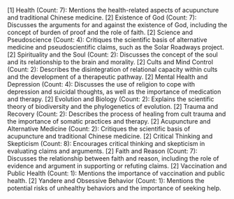 [1] Health (Count: 7): Mentions the health-related aspects of acupuncture and traditional Chinese medicine.
	[2] Existence of God (Count: 7): Discusses the arguments for and against the existence of God, including the concept of burden of proof and the role of faith.
	[2] Science and Pseudoscience (Count: 4): Critiques the scientific basis of alternative medicine and pseudoscientific claims, such as the Solar Roadways project.
	[2] Spirituality and the Soul (Count: 2): Discusses the concept of the soul and its relationship to the brain and morality.
	[2] Cults and Mind Control (Count: 2): Describes the disintegration of relational capacity within cults and the development of a therapeutic pathway.
	[2] Mental Health and Depression (Count: 4): Discusses the use of religion to cope with depression and suicidal thoughts, as well as the importance of medication and therapy.
	[2] Evolution and Biology (Count: 2): Explains the scientific theory of biodiversity and the phylogenetics of evolution.
	[2] Trauma and Recovery (Count: 2): Describes the process of healing from cult trauma and the importance of somatic practices and therapy.
	[2] Acupuncture and Alternative Medicine (Count: 2): Critiques the scientific basis of acupuncture and traditional Chinese medicine.
	[2] Critical Thinking and Skepticism (Count: 8): Encourages critical thinking and skepticism in evaluating claims and arguments.
	[2] Faith and Reason (Count: 7): Discusses the relationship between faith and reason, including the role of evidence and argument in supporting or refuting claims.
	[2] Vaccination and Public Health (Count: 1): Mentions the importance of vaccination and public health.
	[2] Yandere and Obsessive Behavior (Count: 1): Mentions the potential risks of unhealthy behaviors and the importance of seeking help.

